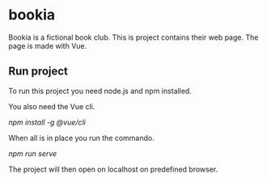# bookia

Bookia is a fictional book club. This is project contains their web page.
The page is made with Vue.

## Run project
To run this project you need node.js and npm installed. 

You also need the Vue cli.

*npm install -g @vue/cli*

When all is in place you run the commando.

*npm run serve*

The project will then open on localhost on predefined browser.
